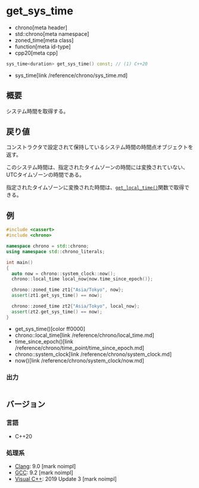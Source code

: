 # get_sys_time
* chrono[meta header]
* std::chrono[meta namespace]
* zoned_time[meta class]
* function[meta id-type]
* cpp20[meta cpp]

```cpp
sys_time<duration> get_sys_time() const; // (1) C++20
```
* sys_time[link /reference/chrono/sys_time.md]

## 概要
システム時間を取得する。


## 戻り値
コンストラクタで設定されて保持しているシステム時間の時間点オブジェクトを返す。

このシステム時間は、指定されたタイムゾーンの時間には変換されていない、UTCタイムゾーンの時間である。

指定されたタイムゾーンに変換された時間は、[`get_local_time()`](get_local_time.md)関数で取得できる。


## 例
```cpp example
#include <cassert>
#include <chrono>

namespace chrono = std::chrono;
using namespace std::chrono_literals;

int main()
{
  auto now = chrono::system_clock::now();
  chrono::local_time local_now{now.time_since_epoch()};

  chrono::zoned_time zt1{"Asia/Tokyo", now};
  assert(zt1.get_sys_time() == now);

  chrono::zoned_time zt2{"Asia/Tokyo", local_now};
  assert(zt2.get_sys_time() == now);
}
```
* get_sys_time()[color ff0000]
* chrono::local_time[link /reference/chrono/local_time.md]
* time_since_epoch()[link /reference/chrono/time_point/time_since_epoch.md]
* chrono::system_clock[link /reference/chrono/system_clock.md]
* now()[link /reference/chrono/system_clock/now.md]

### 出力
```
```

## バージョン
### 言語
- C++20

### 処理系
- [Clang](/implementation.md#clang): 9.0 [mark noimpl]
- [GCC](/implementation.md#gcc): 9.2 [mark noimpl]
- [Visual C++](/implementation.md#visual_cpp): 2019 Update 3 [mark noimpl]
